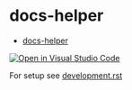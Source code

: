 # docs-helper

- [docs-helper](#docs-helper)

[![Open in Visual Studio Code](https://open.vscode.dev/badges/open-in-vscode.svg)](https://open.vscode.dev/viktorfreiman/py-dev-init)

For setup see [development.rst](docs/development.rst)

